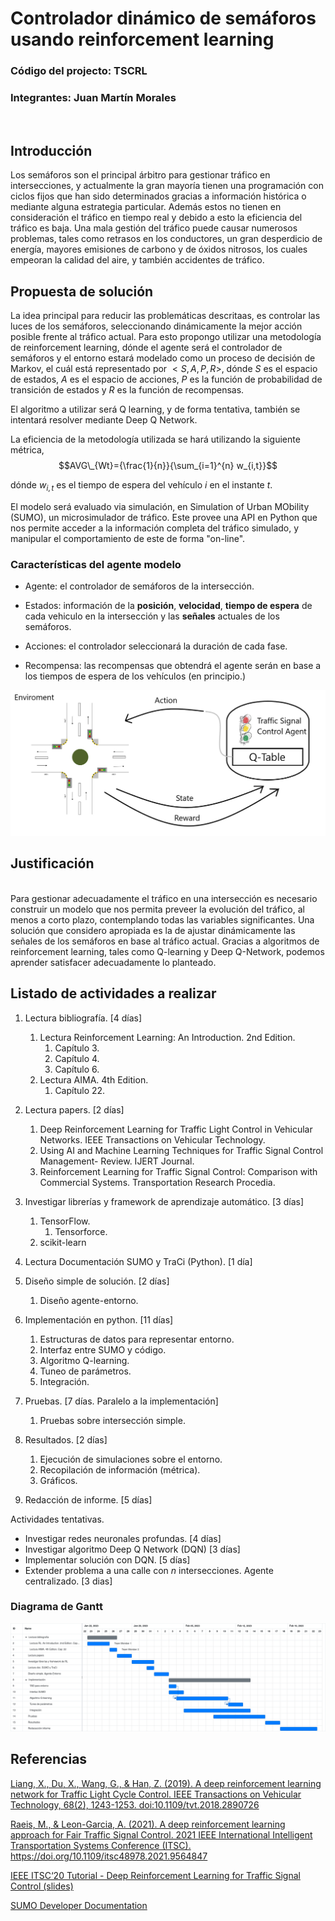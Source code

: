 # Controlador dinámico de semáforos usando reinforcement learning
### Código del projecto: TSCRL
### Integrantes: Juan Martín Morales
<br>

## Introducción

Los semáforos son el principal árbitro para gestionar tráfico en intersecciones, y actualmente la gran mayoría tienen una programación con ciclos fijos que han sido determinados gracias a información histórica o mediante alguna estrategia particular. Además estos no tienen en consideración el tráfico en tiempo real y debido a esto la eficiencia del tráfico es baja. Una mala gestión del tráfico puede causar numerosos problemas, tales como retrasos en los conductores, un gran desperdicio de energía, mayores emisiones de carbono y de óxidos nitrosos, los cuales empeoran la calidad del aire, y también accidentes de tráfico.  

## Propuesta de solución

La idea principal para reducir las problemáticas descritaas, es controlar las luces de los semáforos, seleccionando dinámicamente la mejor acción posible frente al tráfico actual. Para esto propongo utilizar una metodología de reinforcement learning, dónde el agente será el controlador de semáforos y el entorno estará modelado como un proceso de decisión de Markov, el cuál está representado por $< S,A,P,R >$, dónde $S$ es el espacio de estados, $A$ es el espacio de acciones, $P$ es la función de probabilidad de transición de estados y $R$ es la función de recompensas.  

El algoritmo a utilizar será Q learning, y de forma tentativa, también se intentará resolver mediante Deep Q Network.

La eficiencia de la metodología utilizada se hará utilizando la siguiente métrica,
$$AVG\_{Wt}={\frac{1}{n}}{\sum_{i=1}^{n} w_{i,t}}$$


dónde $w_{i,t}$ es el tiempo de espera del vehículo $i$ en el instante $t$.

El modelo será evaluado via simulación, en Simulation of Urban MObility (SUMO), un microsimulador de tráfico. Este provee una API en Python que nos permite acceder a la información completa del tráfico simulado, y manipular el comportamiento de este de forma "on-line".



### Características del agente modelo

+ Agente: el controlador de semáforos de la intersección.

+ Estados: información de la **posición**, **velocidad**, **tiempo de espera** de cada vehiculo en la intersección y las **señales** actuales de los semáforos.

+ Acciones: el controlador seleccionará la duración de cada fase.

+ Recompensa: las recompensas que obtendrá el agente serán en base a los tiempos de espera de los vehículos (en principio.)


![](./images/reinforcement_learning_traffic_model.png)


## Justificación
<br>  
Para gestionar adecuadamente el tráfico en una intersección es necesario construir un modelo que nos permita preveer la evolución del tráfico, al menos a corto plazo, contemplando todas las variables significantes. Una solución que considero apropiada es la de ajustar dinámicamente las señales de los semáforos en base al tráfico actual. Gracias a algoritmos de reinforcement learning, tales como Q-learning y Deep Q-Network, podemos aprender satisfacer adecuadamente lo planteado.


## Listado de actividades a realizar

1. Lectura bibliografía.  [4 días]

    1. Lectura Reinforcement Learning: An Introduction. 2nd Edition.
        1. Capítulo 3.
        2. Capítulo 4.  
        3. Capítulo 6.
    2. Lectura AIMA. 4th Edition.
        1. Capítulo 22.

2. Lectura papers. [2 días]
    1. Deep Reinforcement Learning for Traffic Light Control in Vehicular Networks. IEEE Transactions on Vehicular Technology.
    2. Using AI and Machine Learning Techniques for
Traffic Signal Control Management- Review. IJERT Journal.  
    3. Reinforcement Learning for Traffic Signal Control: Comparison with Commercial Systems. Transportation Research Procedia.  

3. Investigar librerías y framework de aprendizaje automático. [3 días]
    1. TensorFlow.
        1. Tensorforce.
    2. scikit-learn

4. Lectura Documentación SUMO y TraCi (Python). [1 día]

5. Diseño simple de solución. [2 días]
    1. Diseño agente-entorno. 

6. Implementación en python. [11 días]
    1. Estructuras de datos para representar entorno.
    2. Interfaz entre SUMO y código.
    3. Algoritmo Q-learning.
    4. Tuneo de parámetros.
    5. Integración.

7. Pruebas. [7 días. Paralelo a la implementación]
    1. Pruebas sobre intersección simple.

8. Resultados. [2 días]
    1. Ejecución de simulaciones sobre el entorno.
    2. Recopilación de información (métrica).
    3. Gráficos.

8. Redacción de informe. [5 días]
        
Actividades tentativas.

+ Investigar redes neuronales profundas. [4 días]
+ Investigar algoritmo Deep Q Network (DQN) [3 días]
+ Implementar solución con DQN. [5 días]
+ Extender problema a una calle con $n$ intersecciones. Agente centralizado. [3 dias]

### **Diagrama de Gantt**

![gantt](./images/ganttTSCRL.png)

## Referencias
[Liang, X., Du, X., Wang, G., &amp; Han, Z. (2019). A deep reinforcement learning network for Traffic Light Cycle Control. IEEE Transactions on Vehicular Technology, 68(2), 1243-1253. doi:10.1109/tvt.2018.2890726](https://arxiv.org/abs/1803.11115)   

[Raeis, M., &amp; Leon-Garcia, A. (2021). A deep reinforcement learning approach for Fair Traffic Signal Control. 2021 IEEE International Intelligent Transportation Systems Conference (ITSC). https://doi.org/10.1109/itsc48978.2021.9564847 ](https://www.researchgate.net/publication/353375159_A_Deep_Reinforcement_Learning_Approach_for_Fair_Traffic_Signal_Control)

[IEEE ITSC‘20 Tutorial - Deep Reinforcement Learning for Traffic Signal Control (slides)](https://docs.google.com/presentation/d/12cqabQ_V5Q9Y2DpQOdpsHyrR6MIxy1CJlPmUE3Ojr8o/edit#slide=id.p)

[SUMO Developer Documentation](https://sumo.dlr.de/docs/Developer/index.html)
